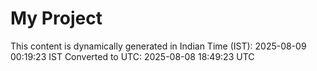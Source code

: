 # My Project

This content is dynamically generated in Indian Time (IST): 2025-08-09 00:19:23 IST
Converted to UTC: 2025-08-08 18:49:23 UTC
